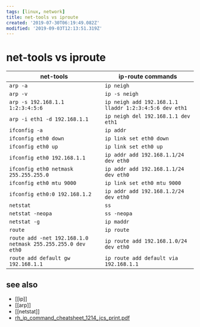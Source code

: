 ```yaml
---
tags: [linux, network]
title: net-tools vs iproute
created: '2019-07-30T06:19:49.082Z'
modified: '2019-09-03T12:13:51.319Z'
---
```


# net-tools vs iproute

net-tools                                                   | ip-route commands
--                                                          |--                                                       
`arp -a`                                                    | `ip neigh`
`arp -v`                                                    | `ip -s neigh`
`arp -s 192.168.1.1 1:2:3:4:5:6`                            | `ip neigh add 192.168.1.1 lladdr 1:2:3:4:5:6 dev eth1`
`arp -i eth1 -d 192.168.1.1`                                | `ip neigh del 192.168.1.1 dev eth1`
`ifconfig -a`                                               | `ip addr`
`ifconfig eth0 down`                                        | `ip link set eth0 down` 
`ifconfig eth0 up`                                          | `ip link set eth0 up` 
`ifconfig eth0 192.168.1.1`                                 | `ip addr add 192.168.1.1/24 dev eth0` 
`ifconfig eth0 netmask 255.255.255.0`                       | `ip addr add 192.168.1.1/24 dev eth0` 
`ifconfig eth0 mtu 9000`                                    | `ip link set eth0 mtu 9000` 
`ifconfig eth0:0 192.168.1.2`                               | `ip addr add 192.168.1.2/24 dev eth0` 
`netstat`                                                   | `ss` 
`netstat -neopa`                                            | `ss -neopa` 
`netstat -g`                                                | `ip maddr` 
`route`                                                     | `ip route` 
`route add -net 192.168.1.0 netmask 255.255.255.0 dev eth0` | `ip route add 192.168.1.0/24 dev eth0` 
`route add default gw 192.168.1.1`                          | `ip route add default via 192.168.1.1` 

## see also
- [[ip]]
- [[arp]]
- [[netstat]]
- [rh_ip_command_cheatsheet_1214_jcs_print.pdf](https://access.redhat.com/sites/default/files/attachments/rh_ip_command_cheatsheet_1214_jcs_print.pdf)


